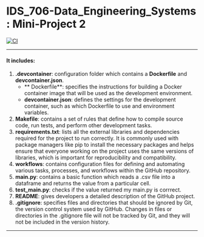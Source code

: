 # IDS_706-Data_Engineering_Systems : Mini-Project 2

[![CI](https://github.com/afraa-n/IDS_706-Data_Engineering_Systems/actions/workflows/cicd.yml/badge.svg)](https://github.com/afraa-n/IDS_706-Data_Engineering_Systems/actions/workflows/cicd.yml)

***

#### It includes:
1. **.devcontainer**: configuration folder which contains a **Dockerfile** and **devcontainer.json**.
   - ** Dockerfile**: specifies the instructions for building a Docker container image that will be used as the development environment.
   - **devcontainer.json**: defines the settings for the development container, such as which Dockerfile to use and environment variables.
3. **Makefile**: contains a set of rules that define how to compile source code, run tests, and perform other development tasks. 
4. **requirements.txt**: lists all the external libraries and dependencies required for the project to run correctly. It is commonly used with package managers like pip to install the necessary packages and helps ensure that everyone working on the project uses the same versions of libraries, which is important for reproducibility and compatibility.
5. **workflows**: contains configuration files for defining and automating various tasks, processes, and workflows within the GitHub repository.
6. **main.py**: contains a basic function which reads a .csv file into a dataframe and returns the value from a particular cell.
7. **test_main.py**: checks if the value returned my main.py is corrrect.
8. **README**: gives developers a detailed description of the GitHub project.
9. **.gitignore**: specifies files and directories that should be ignored by Git, the version control system used by GitHub. Changes in files or directories in the .gitignore file will not be tracked by Git, and they will not be included in the version history.

***
